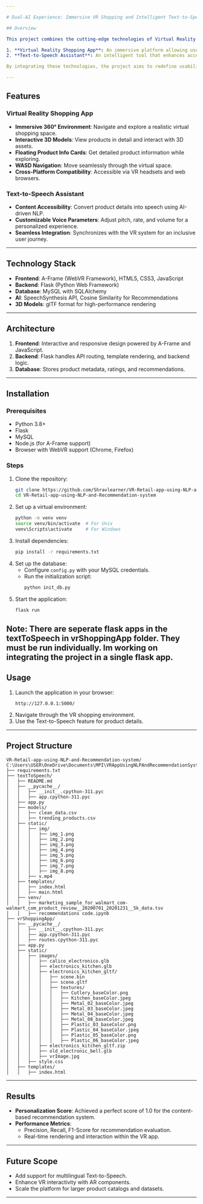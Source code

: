 ```yaml
---

# Dual-AI Experience: Immersive VR Shopping and Intelligent Text-to-Speech System

## Overview

This project combines the cutting-edge technologies of Virtual Reality (VR) and Artificial Intelligence (AI) to deliver an innovative and accessible e-commerce experience. The platform consists of two key systems:

1. **Virtual Reality Shopping App**: An immersive platform allowing users to explore and interact with 3D models of products in a 360-degree virtual environment.
2. **Text-to-Speech Assistant**: An intelligent tool that enhances accessibility by providing auditory feedback and voice-driven navigation for visually impaired users.

By integrating these technologies, the project aims to redefine usability, inclusivity, and engagement in digital commerce.

---
```


## Features

### Virtual Reality Shopping App
- **Immersive 360° Environment**: Navigate and explore a realistic virtual shopping space.
- **Interactive 3D Models**: View products in detail and interact with 3D assets.
- **Floating Product Info Cards**: Get detailed product information while exploring.
- **WASD Navigation**: Move seamlessly through the virtual space.
- **Cross-Platform Compatibility**: Accessible via VR headsets and web browsers.

### Text-to-Speech Assistant
- **Content Accessibility**: Convert product details into speech using AI-driven NLP.
- **Customizable Voice Parameters**: Adjust pitch, rate, and volume for a personalized experience.
- **Seamless Integration**: Synchronizes with the VR system for an inclusive user journey.

---

## Technology Stack

- **Frontend**: A-Frame (WebVR Framework), HTML5, CSS3, JavaScript
- **Backend**: Flask (Python Web Framework)
- **Database**: MySQL with SQLAlchemy
- **AI**: SpeechSynthesis API, Cosine Similarity for Recommendations
- **3D Models**: glTF format for high-performance rendering

---

## Architecture

1. **Frontend**: Interactive and responsive design powered by A-Frame and JavaScript.
2. **Backend**: Flask handles API routing, template rendering, and backend logic.
3. **Database**: Stores product metadata, ratings, and recommendations.

---

## Installation

### Prerequisites
- Python 3.8+
- Flask
- MySQL
- Node.js (for A-Frame support)
- Browser with WebVR support (Chrome, Firefox)

### Steps
1. Clone the repository:
   ```bash
   git clone https://github.com/Shravlearner/VR-Retail-app-using-NLP-and-Recommendation-system
   cd VR-Retail-app-using-NLP-and-Recommendation-system
   ```
2. Set up a virtual environment:
   ```bash
   python -m venv venv
   source venv/bin/activate  # For Unix
   venv\Scripts\activate     # For Windows
   ```
3. Install dependencies:
   ```bash
   pip install -r requirements.txt
   ```
4. Set up the database:
   - Configure `config.py` with your MySQL credentials.
   - Run the initialization script:
     ```bash
     python init_db.py
     ```
5. Start the application:
   ```bash
   flask run
   ```
Note: There are seperate flask apps in the textToSpeech in vrShoppingApp folder. They must be run individually. Im working on integrating the project in a single flask app.
---

## Usage

1. Launch the application in your browser:
   ```
   http://127.0.0.1:5000/
   ```
2. Navigate through the VR shopping environment.
3. Use the Text-to-Speech feature for product details.

---

## Project Structure

```plaintext
VR-Retail-app-using-NLP-and-Recommendation-system/
C:\Users\USER\OneDrive\Documents\MPI\VRAppUsingNLPAndRecommendationSystem/
├── requirements.txt
├── textToSpeech/
│   ├── README.md
│   ├── __pycache__/
│   │   ├── __init__.cpython-311.pyc
│   │   ├── app.cpython-311.pyc
│   ├── app.py
│   ├── models/
│   │   ├── clean_data.csv
│   │   ├── trending_products.csv
│   ├── static/
│   │   ├── img/
│   │   │   ├── img_1.png
│   │   │   ├── img_2.png
│   │   │   ├── img_3.png
│   │   │   ├── img_4.png
│   │   │   ├── img_5.png
│   │   │   ├── img_6.png
│   │   │   ├── img_7.png
│   │   │   ├── img_8.png
│   │   ├── v.mp4
│   ├── templates/
│   │   ├── index.html
│   │   ├── main.html
│   ├── venv/
│   │   ├── marketing_sample_for_walmart_com-walmart_com_product_review__20200701_20201231__5k_data.tsv
│   │   ├── recommendations code.ipynb
├── vrShoppingApp/
│   ├── __pycache__/
│   │   ├── __init__.cpython-311.pyc
│   │   ├── app.cpython-311.pyc
│   │   ├── routes.cpython-311.pyc
│   ├── app.py
│   ├── static/
│   │   ├── images/
│   │   │   ├── calico_electronico.glb
│   │   │   ├── electronics_kitchen.glb
│   │   │   ├── electronics_kitchen_gltf/
│   │   │   │   ├── scene.bin
│   │   │   │   ├── scene.gltf
│   │   │   │   ├── textures/
│   │   │   │   │   ├── Cutlery_baseColor.png
│   │   │   │   │   ├── Kitchen_baseColor.jpeg
│   │   │   │   │   ├── Metal_02_baseColor.jpeg
│   │   │   │   │   ├── Metal_03_baseColor.jpeg
│   │   │   │   │   ├── Metal_04_baseColor.jpeg
│   │   │   │   │   ├── Metal_08_baseColor.jpeg
│   │   │   │   │   ├── Plastic_03_baseColor.png
│   │   │   │   │   ├── Plastic_04_baseColor.jpeg
│   │   │   │   │   ├── Plastic_05_baseColor.png
│   │   │   │   │   ├── Plastic_06_baseColor.jpeg
│   │   │   ├── electronics_kitchen_gltf.zip
│   │   │   ├── old_electronic_bell.glb
│   │   │   ├── vrImage.jpg
│   │   ├── style.css
│   ├── templates/
│   │   ├── index.html
```

---

## Results

- **Personalization Score**: Achieved a perfect score of 1.0 for the content-based recommendation system.
- **Performance Metrics**:
  - Precision, Recall, F1-Score for recommendation evaluation.
  - Real-time rendering and interaction within the VR app.

---

## Future Scope

- Add support for multilingual Text-to-Speech.
- Enhance VR interactivity with AR components.
- Scale the platform for larger product catalogs and datasets.

---
